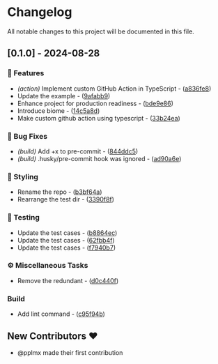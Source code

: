 # Changelog

All notable changes to this project will be documented in this file.

## [0.1.0] - 2024-08-28

### 🚀 Features

- *(action)* Implement custom GitHub Action in TypeScript - ([a836fe8](https://github.com/pplmx/setup-custom-action-by-ts/commit/a836fe84807051b3ff5afd607360bb5ce99864b7))
- Update the example - ([9afabb9](https://github.com/pplmx/setup-custom-action-by-ts/commit/9afabb95cf9287a0f44f44baeb7c9f9a9adcf210))
- Enhance project for production readiness - ([bde9e86](https://github.com/pplmx/setup-custom-action-by-ts/commit/bde9e867dbc38242e075969ccceb51a23709cce0))
- Introduce biome - ([14c5a8d](https://github.com/pplmx/setup-custom-action-by-ts/commit/14c5a8d5dfeb1f0bcf21a5b41dfd9ae7fd365d8e))
- Make custom github action using typescript - ([33b24ea](https://github.com/pplmx/setup-custom-action-by-ts/commit/33b24ea21b907a3fae1b9b3998fb502a2a644a6f))

### 🐛 Bug Fixes

- *(build)* Add +x to pre-commit - ([844ddc5](https://github.com/pplmx/setup-custom-action-by-ts/commit/844ddc599cef9d62185846d374ad28ecbb68beb4))
- *(build)* .husky/pre-commit hook was ignored - ([ad90a6e](https://github.com/pplmx/setup-custom-action-by-ts/commit/ad90a6e28a2ac4968ca77aa566d6ddf920b1a608))

### 🎨 Styling

- Rename the repo - ([b3bf64a](https://github.com/pplmx/setup-custom-action-by-ts/commit/b3bf64a679e61b71307a6c08c5ac80731a5a71a6))
- Rearrange the test dir - ([3390f8f](https://github.com/pplmx/setup-custom-action-by-ts/commit/3390f8fe7db8d49901b6a6eee5a01aeb7bfe5088))

### 🧪 Testing

- Update the test cases - ([b8864ec](https://github.com/pplmx/setup-custom-action-by-ts/commit/b8864ecff62a2af0e53b5be314ab0fe8331a53b1))
- Update the test cases - ([62fbb4f](https://github.com/pplmx/setup-custom-action-by-ts/commit/62fbb4f9413a8d4bcc75e89167d97cfa867ccec1))
- Update the test cases - ([f7940b7](https://github.com/pplmx/setup-custom-action-by-ts/commit/f7940b7528c9c59d26c9c4a5d011975cf26b41bb))

### ⚙️ Miscellaneous Tasks

- Remove the redundant - ([d0c440f](https://github.com/pplmx/setup-custom-action-by-ts/commit/d0c440f11945f2cd23438ffaa93e181648f0b379))

### Build

- Add lint command - ([c95f94b](https://github.com/pplmx/setup-custom-action-by-ts/commit/c95f94bb5ba9322d4795021196eb6683b901e77a))

## New Contributors ❤️

* @pplmx made their first contribution

<!-- generated by git-cliff -->
